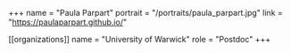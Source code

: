 +++
name = "Paula Parpart"
portrait = "/portraits/paula_parpart.jpg"
link = "https://paulaparpart.github.io/"

[[organizations]]
name = "University of Warwick"
role = "Postdoc"
+++

